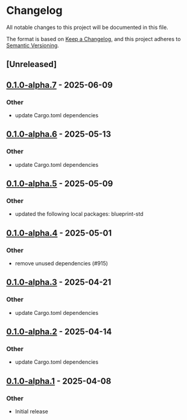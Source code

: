 # Changelog

All notable changes to this project will be documented in this file.

The format is based on [Keep a Changelog](https://keepachangelog.com/en/1.0.0/),
and this project adheres to [Semantic Versioning](https://semver.org/spec/v2.0.0.html).

## [Unreleased]

## [0.1.0-alpha.7](https://github.com/tangle-network/blueprint/compare/blueprint-crypto-core-v0.1.0-alpha.6...blueprint-crypto-core-v0.1.0-alpha.7) - 2025-06-09

### Other

- update Cargo.toml dependencies

## [0.1.0-alpha.6](https://github.com/tangle-network/blueprint/compare/blueprint-crypto-core-v0.1.0-alpha.5...blueprint-crypto-core-v0.1.0-alpha.6) - 2025-05-13

### Other

- update Cargo.toml dependencies

## [0.1.0-alpha.5](https://github.com/tangle-network/blueprint/compare/blueprint-crypto-core-v0.1.0-alpha.4...blueprint-crypto-core-v0.1.0-alpha.5) - 2025-05-09

### Other

- updated the following local packages: blueprint-std

## [0.1.0-alpha.4](https://github.com/tangle-network/blueprint/compare/blueprint-crypto-core-v0.1.0-alpha.3...blueprint-crypto-core-v0.1.0-alpha.4) - 2025-05-01

### Other

- remove unused dependencies (#915)

## [0.1.0-alpha.3](https://github.com/tangle-network/blueprint/compare/blueprint-crypto-core-v0.1.0-alpha.2...blueprint-crypto-core-v0.1.0-alpha.3) - 2025-04-21

### Other

- update Cargo.toml dependencies

## [0.1.0-alpha.2](https://github.com/tangle-network/blueprint/compare/blueprint-crypto-core-v0.1.0-alpha.1...blueprint-crypto-core-v0.1.0-alpha.2) - 2025-04-14

### Other

- update Cargo.toml dependencies

## [0.1.0-alpha.1](https://github.com/tangle-network/blueprint/releases/tag/blueprint-crypto-core-v0.1.0-alpha.1) - 2025-04-08

### Other

- Initial release
